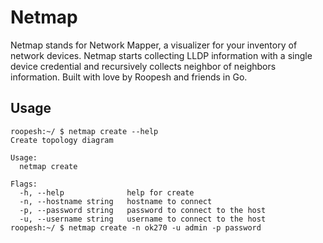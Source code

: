 # Netmap

Netmap stands for Network Mapper, a visualizer for your inventory of network devices. Netmap starts collecting LLDP information with a single device credential and recursively collects neighbor of neighbors information. Built with love by Roopesh and friends in Go.

## Usage

```
roopesh:~/ $ netmap create --help                                                                                                                                                                         
Create topology diagram

Usage:
  netmap create

Flags:
  -h, --help              help for create
  -n, --hostname string   hostname to connect
  -p, --password string   password to connect to the host
  -u, --username string   username to connect to the host
roopesh:~/ $ netmap create -n ok270 -u admin -p password
```
